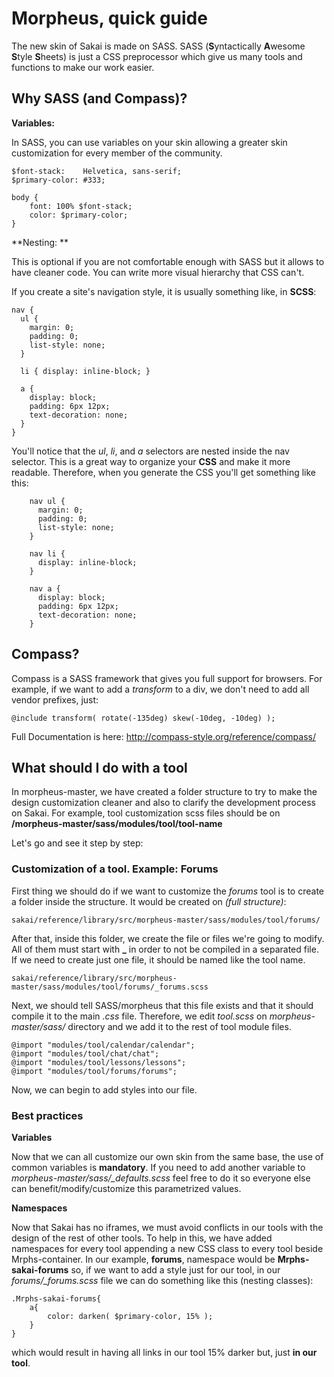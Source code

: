 # Morpheus, quick guide

The new skin of Sakai is made on SASS. SASS (**S**yntactically **A**wesome **S**tyle **S**heets) is just a CSS preprocessor which give us many tools and functions to make our work easier. 

## Why SASS (and Compass)?

**Variables:**

In SASS, you can use variables on your skin allowing a greater skin customization for every member of the community.

	$font-stack:    Helvetica, sans-serif;
	$primary-color: #333;

	body {
  		font: 100% $font-stack;
  		color: $primary-color;
	}

**Nesting: **

This is optional if you are not comfortable enough with SASS but it allows to have cleaner code. You can write more visual hierarchy that CSS can't.

If you create a site's navigation style, it is usually something like, in **SCSS**:

	nav {
      ul {
        margin: 0;
        padding: 0;
        list-style: none;
      }

      li { display: inline-block; }

      a {
        display: block;
        padding: 6px 12px;
        text-decoration: none;
      }
    }

You'll notice that the *ul*, *li*, and *a* selectors are nested inside the nav selector. This is a great way to organize your **CSS** and make it more readable. Therefore, when you generate the CSS you'll get something like this:

        nav ul {
          margin: 0;
          padding: 0;
          list-style: none;
        }

        nav li {
          display: inline-block;
        }

        nav a {
          display: block;
          padding: 6px 12px;
          text-decoration: none;
        }

## Compass?

Compass is a SASS framework that gives you full support for browsers. For example, if we want to add a *transform* to a div, we don't need to add all vendor prefixes, just:

	@include transform( rotate(-135deg) skew(-10deg, -10deg) );

Full Documentation is here: http://compass-style.org/reference/compass/

## What should I do with a tool

In morpheus-master, we have created a folder structure to try to make the design customization cleaner  and also to clarify the development process on Sakai. For example, tool customization scss files should be on **/morpheus-master/sass/modules/tool/tool-name**

Let's go and see it step by step:

### Customization of a tool. Example: Forums

First thing we should do if we want to customize the *forums* tool is to create a folder inside the structure. It would be created on *(full structure)*:

	sakai/reference/library/src/morpheus-master/sass/modules/tool/forums/

After that, inside this folder, we create the file or files we're going to modify. All of them must start with **_** in order to not be compiled in a separated file. If we need to create just one file, it should be named like the tool name.

	sakai/reference/library/src/morpheus-master/sass/modules/tool/forums/_forums.scss

Next, we should tell SASS/morpheus that this file exists and that it should compile it to the main *.css* file. Therefore, we edit *tool.scss* on *morpheus-master/sass/* directory and we add it to the rest of tool module files.

	@import "modules/tool/calendar/calendar";
	@import "modules/tool/chat/chat";
	@import "modules/tool/lessons/lessons";
	@import "modules/tool/forums/forums";

Now, we can begin to add styles into our file.

### Best practices

**Variables**

Now that we can all customize our own skin from the same base, the use of common variables is **mandatory**. If you need to add another variable to *morpheus-master/sass/_defaults.scss* feel free to do it so everyone else can benefit/modify/customize this parametrized values.

**Namespaces**

Now that Sakai has no iframes, we must avoid conflicts in our tools with the design of the rest of other tools. To help in this, we have added namespaces for every tool appending a new CSS class to every tool beside Mrphs-container. In our example, **forums**, namespace would be **Mrphs-sakai-forums** so, if we want to add a style just for our tool, in our *forums/_forums.scss* file we can do something like this (nesting classes):

	.Mrphs-sakai-forums{
    	a{
        	color: darken( $primary-color, 15% );
        }
    }

which would result in having all links in our tool 15% darker but, just **in our tool**.